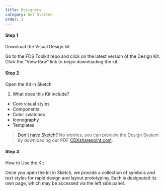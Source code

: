 ```yaml
---
title: Designers
category: Get Started
order: 1
---
```


#### Step 1

Download the Visual Design kit.

Go to the FDS Toolkit repo and click on the latest version of the Design Kit. Click the “View Raw” link to begin downloading the kit.

#### Step 2

Open the Kit in Sketch

1. What does this Kit include?

* Core visual styles
* Components 
* Color swatches 
* Iconography
* Templates

> [Don't have Sketch?](http://example.com/signup) No worries, you can preview the Design System by downloading our PDF [CDXsharepoint.com](http://cdxsharepoint.com/).

#### Step 3

How to Use the Kit

Once you open the kit in Sketch, we provide a collection of symbols and text styles for rapid design and layout prototyping. Each is designated its own page, which may be accessed via the left side panel.

